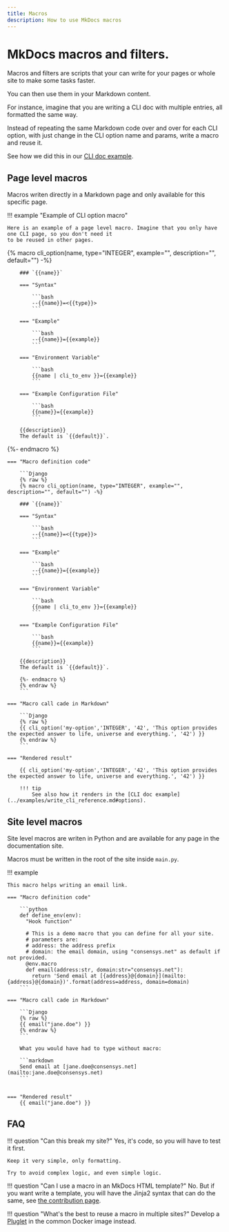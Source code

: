 ```yaml
---
title: Macros
description: How to use MkDocs macros
---
```


# MkDocs macros and filters.

Macros and filters are scripts that your can write for your pages or whole site to make some tasks faster.

You can then use them in your Markdown content.

For instance, imagine that you are writing a CLI doc with multiple entries, all formatted the same way.

Instead of repeating the same Markdown code over and over for each CLI option, with just change in the CLI option name and params, write a macro and reuse it.

See how we did this in our [CLI doc example](../examples/write_cli_reference.md).

## Page level macros

Macros writen directly in a Markdown page and only available for this specific page.

!!! example "Example of CLI option macro"

    Here is an example of a page level macro. Imagine that you only have one CLI page, so you don't need it
    to be reused in other pages.

{% macro cli_option(name, type="INTEGER", example="", description="", default="") -%}

        ### `{{name}}`

        === "Syntax"

            ```bash
            --{{name}}=<{{type}}>
            ```

        === "Example"

            ```bash
            --{{name}}={{example}}
            ```

        === "Environment Variable"

            ```bash
            {{name | cli_to_env }}={{example}}
            ```

        === "Example Configuration File"

            ```bash
            {{name}}={{example}}
            ```

        {{description}}
        The default is `{{default}}`.

{%- endmacro %}

    === "Macro definition code"

        ```Django
        {% raw %}
        {% macro cli_option(name, type="INTEGER", example="", description="", default="") -%}

        ### `{{name}}`

        === "Syntax"

            ```bash
            --{{name}}=<{{type}}>
            ```

        === "Example"

            ```bash
            --{{name}}={{example}}
            ```

        === "Environment Variable"

            ```bash
            {{name | cli_to_env }}={{example}}
            ```

        === "Example Configuration File"

            ```bash
            {{name}}={{example}}
            ```

        {{description}}
        The default is `{{default}}`.

        {%- endmacro %}
        {% endraw %}
        ```

    === "Macro call cade in Markdown"

        ```Django
        {% raw %}
        {{ cli_option('my-option','INTEGER', '42', 'This option provides the expected answer to life, universe and everything.', '42') }}
        {% endraw %}
        ```

    === "Rendered result"

        {{ cli_option('my-option','INTEGER', '42', 'This option provides the expected answer to life, universe and everything.', '42') }}

        !!! tip
            See also how it renders in the [CLI doc example](../examples/write_cli_reference.md#options).

## Site level macros

Site level macros are writen in Python and are available for any page in the documentation site.

Macros must be written in the root of the site inside `main.py`.

!!! example

    This macro helps writing an email link.

    === "Macro definition code"

        ```python
        def define_env(env):
          "Hook function"

          # This is a demo macro that you can define for all your site.
          # parameters are:
          # address: the address prefix
          # domain: the email domain, using "consensys.net" as default if not provided.
          @env.macro
          def email(address:str, domain:str="consensys.net"):
            return 'Send email at [{address}@{domain}](mailto:{address}@{domain})'.format(address=address, domain=domain)
        ```

    === "Macro call cade in Markdown"

        ```Django
        {% raw %}
        {{ email("jane.doe") }}
        {% endraw %}
        ```

        What you would have had to type without macro:

        ```markdown
        Send email at [jane.doe@consensys.net](mailto:jane.doe@consensys.net)
        ```


    === "Rendered result"
        {{ email("jane.doe") }}

## FAQ

!!! question "Can this break my site?"
    Yes, it's code, so you will have to test it first.

    Keep it very simple, only formatting.

    Try to avoid complex logic, and even simple logic.

!!! question "Can I use a macro in an MkDocs HTML template?"
    No. But if you want write a template, you will have the Jinja2 syntax that can do the same,
    see [the contribution page](../howto/advanced/contributing.md).

!!! question "What's the best to reuse a macro in multiple sites?"
    Develop a [Pluglet](../../reference/pluglets) in the common Docker image instead.

